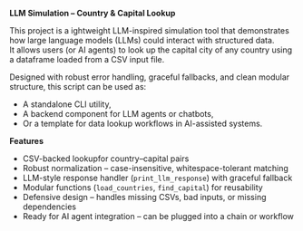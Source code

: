 <b>LLM Simulation – Country & Capital Lookup</b>

This project is a ightweight LLM-inspired simulation tool that demonstrates how large language models (LLMs) could interact with structured data.  
It allows users (or AI agents) to look up the capital city of any country using a dataframe loaded from a CSV input file.

Designed with robust error handling, graceful fallbacks, and clean modular structure, this script can be used as:
- A standalone CLI utility,
- A backend component for LLM agents or chatbots,
- Or a template for data lookup workflows in AI-assisted systems.

<b>Features</b>

- CSV-backed lookupfor country–capital pairs  
- Robust normalization – case-insensitive, whitespace-tolerant matching  
- LLM-style response handler (`print_llm_response`) with graceful fallback  
- Modular functions (`load_countries`, `find_capital`) for reusability  
- Defensive design – handles missing CSVs, bad inputs, or missing dependencies  
- Ready for AI agent integration – can be plugged into a chain or workflow  

